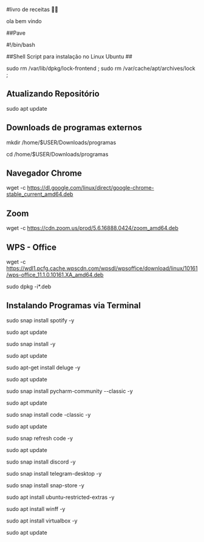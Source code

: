 #livro de receitas :man_cook:

ola bem vindo

   ##Pave






#!/bin/bash

##Shell Script para instalação no Linux Ubuntu ##

sudo rm /var/lib/dpkg/lock-frontend ; sudo rm /var/cache/apt/archives/lock ;

## Atualizando Repositório ##

sudo apt update

## Downloads de programas externos ##

mkdir /home/$USER/Downloads/programas

cd /home/$USER/Downloads/programas

## Navegador Chrome ##

wget -c https://dl.google.com/linux/direct/google-chrome-stable_current_amd64.deb

## Zoom ##

wget -c https://cdn.zoom.us/prod/5.6.16888.0424/zoom_amd64.deb

## WPS - Office ##

wget -c https://wdl1.pcfg.cache.wpscdn.com/wpsdl/wpsoffice/download/linux/10161/wps-office_11.1.0.10161.XA_amd64.deb

sudo dpkg -i*.deb

## Instalando Programas via Terminal ##

sudo snap install spotify -y

sudo apt update

sudo snap install -y 

sudo apt update

sudo apt-get install deluge -y

sudo apt update

sudo snap install pycharm-community --classic -y

sudo apt update

sudo snap install code -classic -y

sudo apt update

sudo snap refresh code -y

sudo apt update

sudo snap install discord -y

sudo snap install telegram-desktop -y
 
sudo snap install snap-store -y

sudo apt install ubuntu-restricted-extras -y

sudo apt install winff -y

sudo apt install virtualbox -y

sudo apt update
